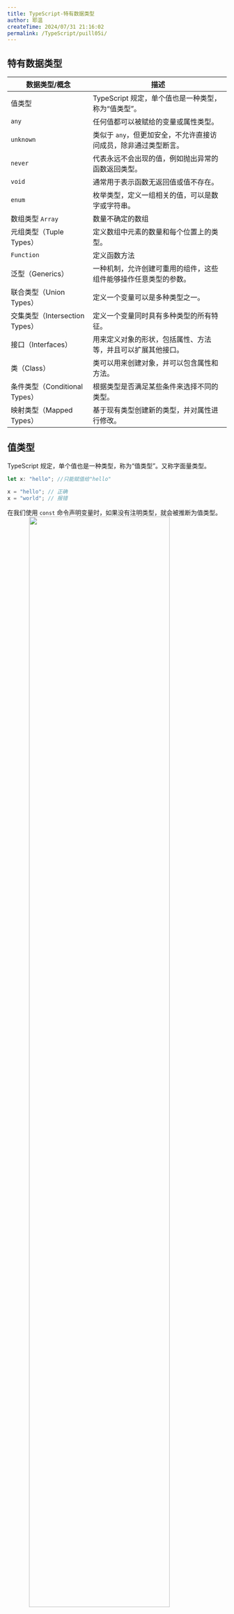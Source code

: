 ```yaml
---
title: TypeScript-特有数据类型
author: 耶温
createTime: 2024/07/31 21:16:02
permalink: /TypeScript/puill05i/
---
```


## 特有数据类型

| 数据类型/概念 | 描述 |
| --- | --- |
| 值类型 | TypeScript 规定，单个值也是一种类型，称为“值类型”。 |
| `any` | 任何值都可以被赋给的变量或属性类型。 |
| `unknown` | 类似于 `any`，但更加安全，不允许直接访问成员，除非通过类型断言。 |
| `never` | 代表永远不会出现的值，例如抛出异常的函数返回类型。 |
| `void` | 通常用于表示函数无返回值或值不存在。 |
| `enum` | 枚举类型，定义一组相关的值，可以是数字或字符串。 |
| 数组类型 `Array`| 数量不确定的数组 |
| 元组类型（Tuple Types） | 定义数组中元素的数量和每个位置上的类型。 |
| `Function`| 定义函数方法 |
| 泛型（Generics） | 一种机制，允许创建可重用的组件，这些组件能够操作任意类型的参数。 |
| 联合类型（Union Types）| 定义一个变量可以是多种类型之一。 |
| 交集类型（Intersection Types）| 定义一个变量同时具有多种类型的所有特征。 |
| 接口（Interfaces）| 用来定义对象的形状，包括属性、方法等，并且可以扩展其他接口。 |
| 类（Class）| 类可以用来创建对象，并可以包含属性和方法。 |
| 条件类型（Conditional Types）| 根据类型是否满足某些条件来选择不同的类型。 |
| 映射类型（Mapped Types）| 基于现有类型创建新的类型，并对属性进行修改。 |


## 值类型

TypeScript 规定，单个值也是一种类型，称为“值类型”。又称字面量类型。

```typescript
let x: "hello"; //只能赋值给"hello"

x = "hello"; // 正确
x = "world"; // 报错
```

在我们使用 `const` 命令声明变量时，如果没有注明类型，就会被推断为值类型。
<img src="@source/notes/TypeScript/images/image-06.png" style="width:80%;margin:0 10%" />

需要注意的是，使用 `const` 命令声明 `object` 变量时，不会推断为值类型。

还有一点如下：

```typescript
const x: 5 = 4 + 1; // 报错

// 可以使用断言解决
const x: 5 = (4 + 1) as 5; // 正确
```

上面示例中，等号左侧的类型是数值 `5` 。等号右侧 `4 + 1` 的类型，TypeScript 推测为 `number`。由于 `5` 是 `number` 的子类型， `number` 是 `5` 的父类型，父类型不能赋值给子类型，所以报错了。


但是，反过来是可以的，子类型可以赋值给父类型。

```typescript
let x: 5 = 5;
let y: number = 4 + 1;

x = y; // 报错
y = x; // 正确
```

## any类型

在 TypeScript 中， `any` 类型是一种特殊的类型，它表示可以接受任何类型的值。使用 `any` 类型时，TypeScript 不会对该值进行类型检查，这意味着你可以将任何类型的值赋给 `any` 类型的变量，也可以将 `any` 类型的变量赋值给其他类型的变量。

但是我们在使用 TypeScript 时尽可能避免使用该类型。
:::tip
关于any类型的详细内容可以查看：[TypeScript-any与unknown](/TypeScript/h08p33yc/#any类型)
:::

## unknown类型

为了 解决类型污染的问题，TypeScript 引入了 `unknown` 类型。它和 `any` 一样表示任何类型的值，但是在使用前需要进行显式断言。直接将 `unknown` 类型赋值给其他类型变量时，会报错。

:::tip
关于unknown类型的详细内容可以查看：[TypeScript-any与unknown](/TypeScript/h08p33yc/#any类型)
:::


## never类型

`never` 类型是一种特殊的类型，表示永远不会出现的值。它通常用于函数返回值，表示函数永远不会返回任何值。

:::tip
关于 `never` 类型的详细内容可以查看：[TypeScript-never与void](/TypeScript/e9ystght/#never类型)
:::


## void类型

:::tip
关于 `void` 类型的详细内容可以查看：[TypeScript-never与void](/TypeScript/e9ystght/#void类型)
:::
## 枚举类型

枚举类型（`enum`）是一种特殊的类型，TypeScript 允许我们为一组数值赋予友好的名字。枚举类型可以用于表示一组相关的常量，例如星期、月份、颜色等。

1. 定义常量

我们可以使用 `enum` 关键字来定义一个枚举类型。枚举类型中的每个成员都有一个对应的数字值，默认从 `0` 开始递增。
```typescript
enum Direction {
  Up,
  Down,
  Left,
  Right,
}

// 相当于  js
const Direction = {
  Up: 0,
  Down: 1,
  Left: 2,
  Right: 3,
}

// 使用
const direction = Direction.Up; // 0
// 相当于 js
const direction = Direction["Up"]; // 0
```
需要注意的是，Enum 成员值都是只读的，不能修改。

```typescript
Direction.Up = 1; // 报错 无法为“Up”赋值，因为它是只读属性。
```
2. 定义常量值

我们也可以为枚举类型中的每个成员指定一个具体的值。例如：
```typescript
enum Direction {
  Up = "UP",
  Down = "DOWN",
  Left = "LEFT",
  Right = "RIGHT",
}
// 相当于 js
const Direction = {
  Up: "UP",
  Down: "DOWN",
  Left: "LEFT",
  Right: "RIGHT",
}
// 使用
const direction = Direction.Up; // Up
// 相当于 js
const direction = Direction["Up"]; // Up
```
3. Enum 类型

Enum本身就是一种类型。

```typescript
enum Direction {
  Up,
  Down,
  Left,
  Right,
}
let direction: Direction = Direction.Up; // 正确
let direction: number = Direction.Up; // 正确
let direction: string = Direction.Up; // 报错 不能将类型“Direction”分配给类型“string”。
```
如上所示，变量 `direction` 的类型写成 `Direction` 或 `number` 都是可以的。

4. 适用场景

枚举比较适合不关注具体值，只关注值名字。
```typescript
enum Direction {
  Up,
  Down,
  Left,
  Right,
}

function move(direction: Direction) {
  switch (direction) {
    case Direction.Up:
      // ...
      break;
    case Direction.Down:
      // ...
      break;
    case Direction.Left:
      // ...
      break;
    case Direction.Right:
  // ...
}
move(Direction.Up); // 正确
move(0); // 正确
move(123); // 正确
move("Up"); // 报错
```
如上所示，枚举类型有一个缺点就是输入任何数值都不会报错。

5. 枚举的值

（1）数值

Enum成员默认不必手动赋值，系统会从 `0` 按照顺序开始递增。当然也可以手动指定枚举的值。

```typescript
enum Direction {
  Up = 10,
  Down,
  Left,
  Right,
}
// 相当于 js
const Direction = {
  Up: 10,
  Down: 11,
  Left: 12,
  Right: 13,
}
```
如上，如果设置了 `Up` 的值为 `10`，那么 `Down` 的值就是 `11`，以此类推。需要注意的是，当枚举的值是数值是，可以为整数和小数，不能为 `bigint`。 也可以是计算表达式或者是有返回值的函数调用。

```typescript
enum Direction {
    Up = 10,
    Down = Up + 1,
    Left = Math.PI,
    Right = Math.random(),
}
```

（2）字符串

枚举的值也可以是字符串。不过字符串枚举的所有成员都必须手动赋值。

```typescript
enum Direction {
  Up = "UP",
  Down = "DOWN",
  Left = "LEFT",
  Right = "RIGHT",
}
```
如果没有设置，成员值默认为数值，且位置必须在字符串成员之前。
```typescript
enum Direction {
  Up = "UP",
  Down, // 报错 枚举成员必须具有初始化表达式。
  Left,
  Right,
}

// 正确
enum Direction {
  Up ,
  Down,
  Left,
  Right = "RIGHT",
}
```
枚举成员可以是字符串或者数值混合。
```typescript
enum Direction {
  Up = "UP",
  Down = 1,
}
```

6. 枚举合并

多个同名的枚举类型可以合并，合并后的枚举类型会包含所有枚举成员。

```typescript
enum Direction {
  Up,
  Down,
}

enum Direction {
  Left = 100, 
  Right,
}
// 相当于 js
const Direction = {
  Up: 0,
  Down: 1,
  Left: 100,
  Right: 101,
}
```
需要注意的是，合并的时候只允许其中一个枚举类型初始值省略，否则会报错。
```typescript
enum Direction {
  Up,
  Down,
}

enum Direction {
  Left, // 在包含多个声明的枚举中，只有一个声明可以省略其第一个枚举元素的初始化表达式。
  Right,
}

```

7. 枚举反向映射

枚举类型具有反向映射，即可以通过枚举成员的值获取到枚举成员的名字。

```typescript
enum Direction {
  Up,
  Down,
  Left,
  Right,
}

console.log(Direction.Up); // 0
console.log(Direction[0]); // Up
```
需要注意的是，只有数字枚举类型具有反向映射，字符串枚举类型没有反向映射。

8. 枚举中的`key of`

`keyof` 运算符可以取出 Enum 结构的所有成员名，作为联合类型返回。

```typescript
enum Direction {
  Up,
  Down,
  Left,
  Right,
}

type DirectionKey = keyof typeof Direction; // "Up" | "Down" | "Left" | "Right"
```
如果，要返回枚举中的所有成员值，可以使用 `in` 运算符。
```typescript
enum MyEnum {
  A = "a",
  B = "b",
}

type Foo = { [key in MyEnum]: any };  // { a：any, b: any }
```


## 数组类型

Array 数组是一个可以存储多个相同类型的值的集合。你可以使用 Array 类型或简写的 `[]` 语法来定义数组。数组的成员数量是可以动态变化的。

:::tip
关于数组类型的详细内容可以查看：[TypeScript-数组与元组](/TypeScript/lvw1ydmu/#数组类型)
:::


## 元组类型

在 TypeScript 中，元组类型是一种特殊的数组类型，它允许我们定义一个固定数量的元素，每个元素可以是不同的类型。元组的定义方式与数组类似，但在元组中，你需要指定每个元素的类型。

:::tip
关于元组类型的详细内容可以查看：[TypeScript-数组与元组](/TypeScript/lvw1ydmu/#元组类型)
:::


## 函数类型

函数的类型声明，需要在声明函数时，给出参数的类型和返回值的类型。

:::tip
关于函数类型的详细内容可以查看：[TypeScript-函数](/TypeScript/6a3kyjf9/#函数类型)
:::


**void类型**

`void` 类型表示函数没有返回值。如果设置了 `void` 类型的函数，却返回了一个值，就会报错。但是需要注意的是， `void` 类型的函数可以返回 `undefined` 或 `null` 。

:::tip
关于 `void` 类型的详细内容可以查看：[void类型](/TypeScript/puill05i/#void类型)
:::

**never类型**

`never` 类型表示肯定不会出现的值。它用在函数的返回值，就表示某个函数肯定不会返回值，即函数不会正常执行结束。
:::tip
关于 `never` 类型的详细内容可以查看：[never类型](/TypeScript/puill05i/#never类型)
:::

## 对象类型

在 TypeScript 中，对象是一个非常重要的概念。对象可以用来表示复杂的数据结构，通常由键值对组成。TypeScript 提供了多种方式来定义和使用对象。

:::tip
关于对象类型的详细内容可以查看：[对象类型](/TypeScript/78auqnpo/)
:::


## 联合类型

在 TypeScript 中，联合类型（Union Types）允许将多个类型组合在一起，使得一个变量可以是其中的任意一个类型。可以使用竖线 | 来定义联合类型。

1. 基本联合类型

```typescript
let value: string | number;

value = "Hello"; // 合法
console.log(value); // 输出: Hello

value = 42; // 合法
console.log(value); // 输出: 42

// value = true; // 不合法，Type 'boolean' is not assignable to type 'string | number'.
```

2. 函数参数

```typescript
function printId(id: number | string) {
    console.log("Your ID is: " + id);
}

printId(101); // 输出: Your ID is: 101
printId("202"); // 输出: Your ID is: 202
```

3. 处理联合类型

当我们使用联合类型时，TypeScript 可能无法确定具体的类型，因此我们需要使用类型保护（Type Guards）来处理不同的类型。

```typescript
function printId(id: number | string) {
    if (typeof id === "string") {
        console.log("Your ID is a string: " + id);
    } else {
        console.log("Your ID is a number: " + id);
    }
}

printId(101); // 输出: Your ID is a number: 101
printId("202"); // 输出: Your ID is a string: 202
```

## 交叉类型

TypeScript 的交叉类型（Intersection Types）允许我们将多个类型合并为一个类型。这种类型的主要用途是组合多个类型的属性，使得新类型同时具有所有组合类型的特性。

**注意事项**：

-   交叉类型只能用于对象类型，不能用于基础类型。
-   交叉类型的属性不能有同名的属性，除非它们的类型相同，否则会导致类型冲突。

**应用场景**：

-   合并多个接口。当需要一个对象同时符合多个接口时，可以使用交叉类型。

示例：

```typescript
// 定义两个接口
interface Person {
    name: string;
    age: number;
}

interface Address {
    street: string;
    city: string;
}

// 使用交叉类型将两个接口合并
type PersonWithAddress = Person & Address;

// 创建一个符合 PersonWithAddress 类型的对象
const person: PersonWithAddress = {
    name: "Alice",
    age: 30,
    street: "123 Main St",
    city: "Wonderland"
};

console.log(person);
```
 


## 接口（Interfaces）

在 TypeScript 中，接口（Interfaces）是一种强大的工具，用于定义对象的结构和类型。接口可以描述对象的属性、方法以及它们的类型，从而提供类型检查和代码提示。接口在 TypeScript 中的主要作用是增强代码的可读性和可维护性。

:::tip
关于类型别名的详细内容可以查看：[接口（Interfaces）](/TypeScript/efqwfrfq/)
:::



## 类（Class）

在 TypeScript 中，类（Class）是一种面向对象的编程方式。类可以定义属性、方法和构造函数，并且可以继承和实现其他类。类在 TypeScript 中的主要作用是提供了一种组织和封装代码的方式，使得代码更加模块化和可维护。

:::tip
关于类（Class）的详细内容可以查看：[类（Class）](/TypeScript/wy5zf1gm/)
:::